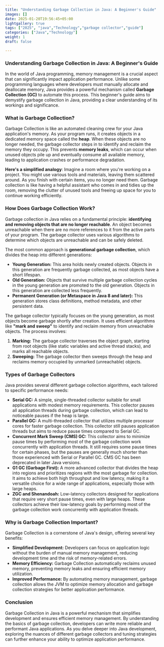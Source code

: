 ```yaml
---
title: "Understanding Garbage Collection in Java: A Beginner's Guide"
images: []
date: 2025-01-20T19:56:45+05:00
lightgallery: true
tags: ["2025", "java","Technology","garbage collector","guide"]
categories: ["Java","Technology"]
weight: 1
draft: false

---
```


### Understanding Garbage Collection in Java: A Beginner's Guide

In the world of Java programming, memory management is a crucial aspect that can significantly impact application performance. Unlike some programming languages where developers must manually allocate and deallocate memory, Java provides a powerful mechanism called **Garbage Collection (GC)** to automate this process. This beginner's guide aims to demystify garbage collection in Java, providing a clear understanding of its workings and significance.

### What is Garbage Collection?

Garbage Collection is like an automated cleaning crew for your Java application's memory. As your program runs, it creates objects in a dedicated memory space called the **heap**. When these objects are no longer needed, the garbage collector steps in to identify and reclaim the memory they occupy. This prevents **memory leaks**, which can occur when unused objects pile up and eventually consume all available memory, leading to application crashes or performance degradation.

**Here's a simplified analogy**: Imagine a room where you're working on a project. You might use various tools and materials, leaving them scattered around. As you finish with certain items, you no longer need them. Garbage collection is like having a helpful assistant who comes in and tidies up the room, removing the clutter of unused tools and freeing up space for you to continue working efficiently.

### How Does Garbage Collection Work?

Garbage collection in Java relies on a fundamental principle: **identifying and removing objects that are no longer reachable**. An object becomes unreachable when there are no more references to it from the active parts of your program. The garbage collector uses various algorithms to determine which objects are unreachable and can be safely deleted.

The most common approach is **generational garbage collection**, which divides the heap into different generations:

*   **Young Generation:** This area holds newly created objects. Objects in this generation are frequently garbage collected, as most objects have a short lifespan.
*   **Old Generation:** Objects that survive multiple garbage collection cycles in the young generation are promoted to the old generation. Objects in this generation are collected less frequently.
*   **Permanent Generation (or Metaspace in Java 8 and later):** This generation stores class definitions, method metadata, and other persistent data.

The garbage collector typically focuses on the young generation, as most objects become garbage shortly after creation. It uses efficient algorithms like **"mark and sweep"** to identify and reclaim memory from unreachable objects. The process involves:

1.  **Marking:** The garbage collector traverses the object graph, starting from root objects (like static variables and active thread stacks), and marks all reachable objects.
2.  **Sweeping:** The garbage collector then sweeps through the heap and reclaims memory occupied by unmarked (unreachable) objects.

### Types of Garbage Collectors

Java provides several different garbage collection algorithms, each tailored to specific performance needs:

*   **Serial GC:** A simple, single-threaded collector suitable for small applications with modest memory requirements. This collector pauses all application threads during garbage collection, which can lead to noticeable pauses if the heap is large.
*   **Parallel GC:** A multi-threaded collector that utilizes multiple processor cores for faster garbage collection. This collector still pauses application threads but aims to reduce pause times compared to Serial GC.
*   **Concurrent Mark Sweep (CMS) GC:** This collector aims to minimize pause times by performing most of the garbage collection work concurrently with application threads. It still requires some pause times for certain phases, but the pauses are generally much shorter than those experienced with Serial or Parallel GC. CMS GC has been deprecated in later Java versions.
*   **G1 GC (Garbage First):**  A more advanced collector that divides the heap into regions and prioritizes regions with the most garbage for collection. It aims to achieve both high throughput and low latency, making it a versatile choice for a wide range of applications, especially those with large heaps. 
*   **ZGC and Shenandoah:** Low-latency collectors designed for applications that require very short pause times, even with large heaps. These collectors achieve their low-latency goals by performing most of the garbage collection work concurrently with application threads.

### Why is Garbage Collection Important?

Garbage Collection is a cornerstone of Java's design, offering several key benefits:

*   **Simplified Development:** Developers can focus on application logic without the burden of manual memory management, reducing development time and the risk of memory-related errors.
*   **Memory Efficiency:** Garbage Collection automatically reclaims unused memory, preventing memory leaks and ensuring efficient memory utilization.
*   **Improved Performance:** By automating memory management, garbage collection allows the JVM to optimize memory allocation and garbage collection strategies for better application performance.

### Conclusion

Garbage Collection in Java is a powerful mechanism that simplifies development and ensures efficient memory management. By understanding the basics of garbage collection, developers can write more reliable and performant Java applications. As you delve deeper into Java development, exploring the nuances of different garbage collectors and tuning strategies can further enhance your ability to optimize application performance.
